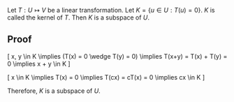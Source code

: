 Let $T: U \mapsto V$ be a linear transformation.
Let $K = \{u \in U: T(u) = 0\}$. $K$ is called the kernel of $T$.
Then $K$ is a subspace of $U$.

## Proof

\[ x, y \in K
\implies (T(x) = 0 \wedge T(y) = 0)
\implies T(x+y) = T(x) + T(y) = 0
\implies x + y \in K \]

\[ x \in K
\implies T(x) = 0
\implies T(cx) = cT(x) = 0
\implies cx \in K \]

Therefore, $K$ is a subspace of $U$.
